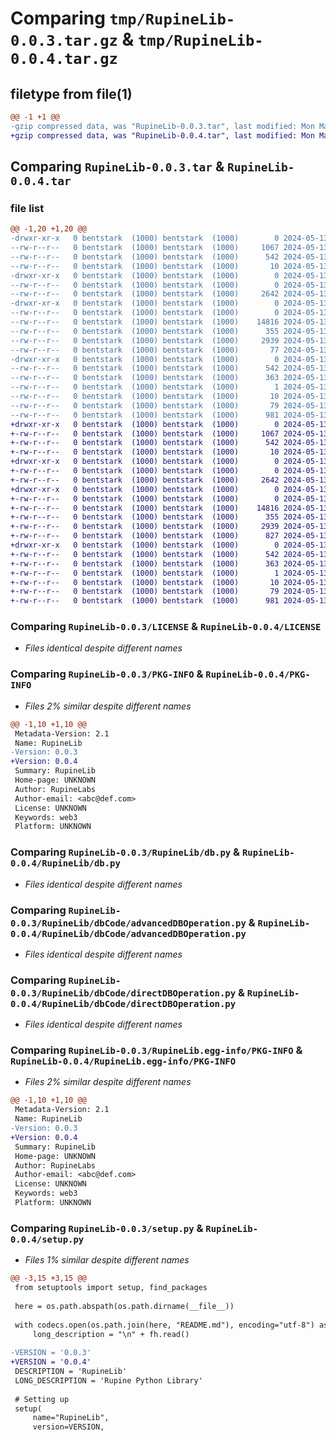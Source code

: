 # Comparing `tmp/RupineLib-0.0.3.tar.gz` & `tmp/RupineLib-0.0.4.tar.gz`

## filetype from file(1)

```diff
@@ -1 +1 @@
-gzip compressed data, was "RupineLib-0.0.3.tar", last modified: Mon May 13 08:26:21 2024, max compression
+gzip compressed data, was "RupineLib-0.0.4.tar", last modified: Mon May 13 08:49:04 2024, max compression
```

## Comparing `RupineLib-0.0.3.tar` & `RupineLib-0.0.4.tar`

### file list

```diff
@@ -1,20 +1,20 @@
-drwxr-xr-x   0 bentstark  (1000) bentstark  (1000)        0 2024-05-13 08:26:21.202627 RupineLib-0.0.3/
--rw-r--r--   0 bentstark  (1000) bentstark  (1000)     1067 2024-05-13 06:21:24.000000 RupineLib-0.0.3/LICENSE
--rw-r--r--   0 bentstark  (1000) bentstark  (1000)      542 2024-05-13 08:26:21.202627 RupineLib-0.0.3/PKG-INFO
--rw-r--r--   0 bentstark  (1000) bentstark  (1000)       10 2024-05-13 06:21:24.000000 RupineLib-0.0.3/README.md
-drwxr-xr-x   0 bentstark  (1000) bentstark  (1000)        0 2024-05-13 08:26:21.202627 RupineLib-0.0.3/RupineLib/
--rw-r--r--   0 bentstark  (1000) bentstark  (1000)        0 2024-05-13 08:25:06.000000 RupineLib-0.0.3/RupineLib/__init__.py
--rw-r--r--   0 bentstark  (1000) bentstark  (1000)     2642 2024-05-13 08:23:38.000000 RupineLib-0.0.3/RupineLib/db.py
-drwxr-xr-x   0 bentstark  (1000) bentstark  (1000)        0 2024-05-13 08:26:21.202627 RupineLib-0.0.3/RupineLib/dbCode/
--rw-r--r--   0 bentstark  (1000) bentstark  (1000)        0 2024-05-13 07:02:54.000000 RupineLib-0.0.3/RupineLib/dbCode/__init__.py
--rw-r--r--   0 bentstark  (1000) bentstark  (1000)    14816 2024-05-13 07:11:04.000000 RupineLib-0.0.3/RupineLib/dbCode/advancedDBOperation.py
--rw-r--r--   0 bentstark  (1000) bentstark  (1000)      355 2024-05-13 07:04:46.000000 RupineLib-0.0.3/RupineLib/dbCode/connection.py
--rw-r--r--   0 bentstark  (1000) bentstark  (1000)     2939 2024-05-13 07:44:21.000000 RupineLib-0.0.3/RupineLib/dbCode/directDBOperation.py
--rw-r--r--   0 bentstark  (1000) bentstark  (1000)       77 2024-05-13 08:23:42.000000 RupineLib-0.0.3/RupineLib/timer.py
-drwxr-xr-x   0 bentstark  (1000) bentstark  (1000)        0 2024-05-13 08:26:21.202627 RupineLib-0.0.3/RupineLib.egg-info/
--rw-r--r--   0 bentstark  (1000) bentstark  (1000)      542 2024-05-13 08:26:21.000000 RupineLib-0.0.3/RupineLib.egg-info/PKG-INFO
--rw-r--r--   0 bentstark  (1000) bentstark  (1000)      363 2024-05-13 08:26:21.000000 RupineLib-0.0.3/RupineLib.egg-info/SOURCES.txt
--rw-r--r--   0 bentstark  (1000) bentstark  (1000)        1 2024-05-13 08:26:21.000000 RupineLib-0.0.3/RupineLib.egg-info/dependency_links.txt
--rw-r--r--   0 bentstark  (1000) bentstark  (1000)       10 2024-05-13 08:26:21.000000 RupineLib-0.0.3/RupineLib.egg-info/top_level.txt
--rw-r--r--   0 bentstark  (1000) bentstark  (1000)       79 2024-05-13 08:26:21.202627 RupineLib-0.0.3/setup.cfg
--rw-r--r--   0 bentstark  (1000) bentstark  (1000)      981 2024-05-13 08:25:39.000000 RupineLib-0.0.3/setup.py
+drwxr-xr-x   0 bentstark  (1000) bentstark  (1000)        0 2024-05-13 08:49:04.312608 RupineLib-0.0.4/
+-rw-r--r--   0 bentstark  (1000) bentstark  (1000)     1067 2024-05-13 06:21:24.000000 RupineLib-0.0.4/LICENSE
+-rw-r--r--   0 bentstark  (1000) bentstark  (1000)      542 2024-05-13 08:49:04.312608 RupineLib-0.0.4/PKG-INFO
+-rw-r--r--   0 bentstark  (1000) bentstark  (1000)       10 2024-05-13 06:21:24.000000 RupineLib-0.0.4/README.md
+drwxr-xr-x   0 bentstark  (1000) bentstark  (1000)        0 2024-05-13 08:49:04.292608 RupineLib-0.0.4/RupineLib/
+-rw-r--r--   0 bentstark  (1000) bentstark  (1000)        0 2024-05-13 08:25:06.000000 RupineLib-0.0.4/RupineLib/__init__.py
+-rw-r--r--   0 bentstark  (1000) bentstark  (1000)     2642 2024-05-13 08:23:38.000000 RupineLib-0.0.4/RupineLib/db.py
+drwxr-xr-x   0 bentstark  (1000) bentstark  (1000)        0 2024-05-13 08:49:04.312608 RupineLib-0.0.4/RupineLib/dbCode/
+-rw-r--r--   0 bentstark  (1000) bentstark  (1000)        0 2024-05-13 07:02:54.000000 RupineLib-0.0.4/RupineLib/dbCode/__init__.py
+-rw-r--r--   0 bentstark  (1000) bentstark  (1000)    14816 2024-05-13 07:11:04.000000 RupineLib-0.0.4/RupineLib/dbCode/advancedDBOperation.py
+-rw-r--r--   0 bentstark  (1000) bentstark  (1000)      355 2024-05-13 07:04:46.000000 RupineLib-0.0.4/RupineLib/dbCode/connection.py
+-rw-r--r--   0 bentstark  (1000) bentstark  (1000)     2939 2024-05-13 07:44:21.000000 RupineLib-0.0.4/RupineLib/dbCode/directDBOperation.py
+-rw-r--r--   0 bentstark  (1000) bentstark  (1000)      827 2024-05-13 08:48:44.000000 RupineLib-0.0.4/RupineLib/timer.py
+drwxr-xr-x   0 bentstark  (1000) bentstark  (1000)        0 2024-05-13 08:49:04.302608 RupineLib-0.0.4/RupineLib.egg-info/
+-rw-r--r--   0 bentstark  (1000) bentstark  (1000)      542 2024-05-13 08:49:04.000000 RupineLib-0.0.4/RupineLib.egg-info/PKG-INFO
+-rw-r--r--   0 bentstark  (1000) bentstark  (1000)      363 2024-05-13 08:49:04.000000 RupineLib-0.0.4/RupineLib.egg-info/SOURCES.txt
+-rw-r--r--   0 bentstark  (1000) bentstark  (1000)        1 2024-05-13 08:49:04.000000 RupineLib-0.0.4/RupineLib.egg-info/dependency_links.txt
+-rw-r--r--   0 bentstark  (1000) bentstark  (1000)       10 2024-05-13 08:49:04.000000 RupineLib-0.0.4/RupineLib.egg-info/top_level.txt
+-rw-r--r--   0 bentstark  (1000) bentstark  (1000)       79 2024-05-13 08:49:04.312608 RupineLib-0.0.4/setup.cfg
+-rw-r--r--   0 bentstark  (1000) bentstark  (1000)      981 2024-05-13 08:48:55.000000 RupineLib-0.0.4/setup.py
```

### Comparing `RupineLib-0.0.3/LICENSE` & `RupineLib-0.0.4/LICENSE`

 * *Files identical despite different names*

### Comparing `RupineLib-0.0.3/PKG-INFO` & `RupineLib-0.0.4/PKG-INFO`

 * *Files 2% similar despite different names*

```diff
@@ -1,10 +1,10 @@
 Metadata-Version: 2.1
 Name: RupineLib
-Version: 0.0.3
+Version: 0.0.4
 Summary: RupineLib
 Home-page: UNKNOWN
 Author: RupineLabs
 Author-email: <abc@def.com>
 License: UNKNOWN
 Keywords: web3
 Platform: UNKNOWN
```

### Comparing `RupineLib-0.0.3/RupineLib/db.py` & `RupineLib-0.0.4/RupineLib/db.py`

 * *Files identical despite different names*

### Comparing `RupineLib-0.0.3/RupineLib/dbCode/advancedDBOperation.py` & `RupineLib-0.0.4/RupineLib/dbCode/advancedDBOperation.py`

 * *Files identical despite different names*

### Comparing `RupineLib-0.0.3/RupineLib/dbCode/directDBOperation.py` & `RupineLib-0.0.4/RupineLib/dbCode/directDBOperation.py`

 * *Files identical despite different names*

### Comparing `RupineLib-0.0.3/RupineLib.egg-info/PKG-INFO` & `RupineLib-0.0.4/RupineLib.egg-info/PKG-INFO`

 * *Files 2% similar despite different names*

```diff
@@ -1,10 +1,10 @@
 Metadata-Version: 2.1
 Name: RupineLib
-Version: 0.0.3
+Version: 0.0.4
 Summary: RupineLib
 Home-page: UNKNOWN
 Author: RupineLabs
 Author-email: <abc@def.com>
 License: UNKNOWN
 Keywords: web3
 Platform: UNKNOWN
```

### Comparing `RupineLib-0.0.3/setup.py` & `RupineLib-0.0.4/setup.py`

 * *Files 1% similar despite different names*

```diff
@@ -3,15 +3,15 @@
 from setuptools import setup, find_packages
 
 here = os.path.abspath(os.path.dirname(__file__))
 
 with codecs.open(os.path.join(here, "README.md"), encoding="utf-8") as fh:
     long_description = "\n" + fh.read()
 
-VERSION = '0.0.3'
+VERSION = '0.0.4'
 DESCRIPTION = 'RupineLib'
 LONG_DESCRIPTION = 'Rupine Python Library'
 
 # Setting up
 setup(
     name="RupineLib",
     version=VERSION,
```

